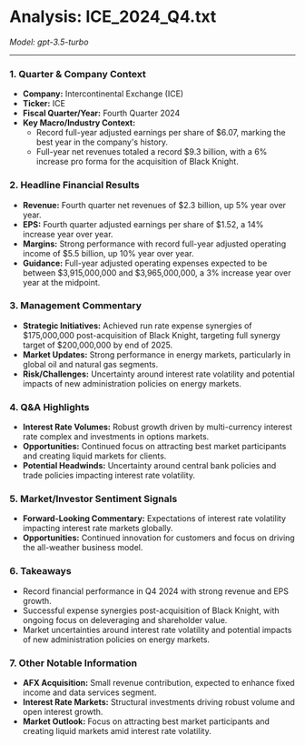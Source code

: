 # Analysis: ICE_2024_Q4.txt

*Model: gpt-3.5-turbo*

---

### 1. Quarter & Company Context
- **Company:** Intercontinental Exchange (ICE)
- **Ticker:** ICE
- **Fiscal Quarter/Year:** Fourth Quarter 2024
- **Key Macro/Industry Context:** 
  - Record full-year adjusted earnings per share of $6.07, marking the best year in the company's history.
  - Full-year net revenues totaled a record $9.3 billion, with a 6% increase pro forma for the acquisition of Black Knight.

### 2. Headline Financial Results
- **Revenue:** Fourth quarter net revenues of $2.3 billion, up 5% year over year.
- **EPS:** Fourth quarter adjusted earnings per share of $1.52, a 14% increase year over year.
- **Margins:** Strong performance with record full-year adjusted operating income of $5.5 billion, up 10% year over year.
- **Guidance:** Full-year adjusted operating expenses expected to be between $3,915,000,000 and $3,965,000,000, a 3% increase year over year at the midpoint.

### 3. Management Commentary
- **Strategic Initiatives:** Achieved run rate expense synergies of $175,000,000 post-acquisition of Black Knight, targeting full synergy target of $200,000,000 by end of 2025.
- **Market Updates:** Strong performance in energy markets, particularly in global oil and natural gas segments.
- **Risk/Challenges:** Uncertainty around interest rate volatility and potential impacts of new administration policies on energy markets.

### 4. Q&A Highlights
- **Interest Rate Volumes:** Robust growth driven by multi-currency interest rate complex and investments in options markets.
- **Opportunities:** Continued focus on attracting best market participants and creating liquid markets for clients.
- **Potential Headwinds:** Uncertainty around central bank policies and trade policies impacting interest rate volatility.

### 5. Market/Investor Sentiment Signals
- **Forward-Looking Commentary:** Expectations of interest rate volatility impacting interest rate markets globally.
- **Opportunities:** Continued innovation for customers and focus on driving the all-weather business model.

### 6. Takeaways
- Record financial performance in Q4 2024 with strong revenue and EPS growth.
- Successful expense synergies post-acquisition of Black Knight, with ongoing focus on deleveraging and shareholder value.
- Market uncertainties around interest rate volatility and potential impacts of new administration policies on energy markets.

### 7. Other Notable Information
- **AFX Acquisition:** Small revenue contribution, expected to enhance fixed income and data services segment.
- **Interest Rate Markets:** Structural investments driving robust volume and open interest growth.
- **Market Outlook:** Focus on attracting best market participants and creating liquid markets amid interest rate volatility.